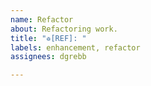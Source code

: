 ```yaml
---
name: Refactor
about: Refactoring work.
title: "♽[REF]: "
labels: enhancement, refactor
assignees: dgrebb

---
```



